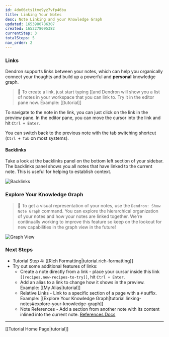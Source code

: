 ```yaml
---
id: 4do06cts1tme9yz7vfp46bu
title: Linking Your Notes
desc: Note Linking and your Knowledge Graph
updated: 1653980786307
created: 1652278095382
currentStep: 3
totalSteps: 5
nav_order: 2
---
```


### Links

Dendron supports links between your notes, which can help you organically connect your thoughts and build up a powerful and **personal** knowledge graph.

> 🌱 To create a link, just start typing [[and Dendron will show you a list of notes in your workspace that you can link to. Try it in the editor pane now.
Example: [[tutorial]]

To navigate to the note in the link, you can just click on the link in the preview pane. In the editor pane, you can move the cursor into the link and hit `Ctrl + Enter`.

You can switch back to the previous note with the tab switching shortcut (`Ctrl + Tab` on most systems).

#### Backlinks

Take a look at the backlinks panel on the bottom left section of your sidebar. The backlinks panel shows you all notes that have linked to the current note. This is useful for helping to establish context.

![Backlinks](https://org-dendron-public-assets.s3.amazonaws.com/images/tutorial-backlinks.png)

### Explore Your Knowledge Graph

> 🌱 To get a visual representation of your notes, use the `Dendron: Show Note Graph` command.
> You can explore the hierarchical organization of your notes and how your notes are linked together. We're continually working to improve this feature so keep on the lookout for new capabilities in the graph view in the future!

![Graph View](https://org-dendron-public-assets.s3.amazonaws.com/images/tutorial-graph-view.png)

### Next Steps

- Tutorial Step 4: [[Rich Formatting|tutorial.rich-formatting]]
- Try out some additional features of links:
  - Create a note directly from a link - place your cursor inside this link `[[recipes.new-recipes-to-try]]`, hit `Ctrl + Enter`.
  - Add an alias to a link to change how it shows in the preview. Example: [[My Alias|tutorial]]
  - Relative Links - Link to a specific section of a page with a `#` suffix. Example: [[Explore Your Knowledge Graph|tutorial.linking-notes#explore-your-knowledge-graph]]
  - Note References - Add a section from another note with its content inlined into the current note. [References Docs](https://wiki.dendron.so/notes/f1af56bb-db27-47ae-8406-61a98de6c78c.html#note-reference)

---

[[Tutorial Home Page|tutorial]]
